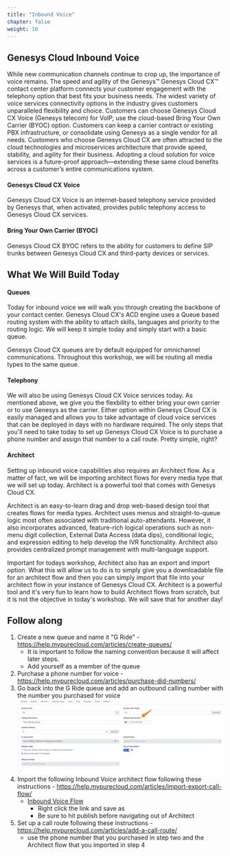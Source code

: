 ```yaml
---
title: "Inbound Voice"
chapter: false
weight: 10
---
```


## Genesys Cloud Inbound Voice
While new communication channels continue to crop up, the importance of voice remains. The speed and agility of the Genesys™ Genesys Cloud CX™ contact center platform connects your customer engagement with the telephony option that best fits your business needs. The widest variety of voice services connectivity options in the industry gives customers unparalleled flexibility and choice. Customers can choose Genesys Cloud CX Voice (Genesys telecom) for VoIP, use the cloud-based Bring Your Own Carrier (BYOC) option. Customers can keep a carrier contract or existing PBX infrastructure, or consolidate using Genesys as a single vendor for all needs. Customers who choose Genesys Cloud CX are often attracted to the cloud technologies and microservices architecture that provide speed, stability, and agility for their business. Adopting a cloud solution for voice services is a future-proof approach—extending these same cloud benefits across a customer’s entire communications system.

#### Genesys Cloud CX Voice
Genesys Cloud CX Voice is an internet-based telephony service provided by Genesys that, when activated, provides public telephony access to Genesys Cloud CX services.

#### Bring Your Own Carrier (BYOC)
Genesys Cloud CX BYOC refers to the ability for customers to define SIP trunks between Genesys Cloud CX and third-party devices or services.

## What We Will Build Today
#### Queues

Today for inbound voice we will walk you through creating the backbone of your contact center. Genesys Cloud CX's ACD engine uses a Queue based routing system with the ability to attach skills, languages and priority to the routing logic. We will keep it simple today and simply start with a basic queue. 

Genesys Cloud CX queues are by default equipped for omnichannel communications. Throughout this workshop, we will be routing all media types to the same queue. 

#### Telephony

We will also be using Genesys Cloud CX Voice services today. As mentioned above, we give you the flexbility to either bring your own carrier or to use Genesys as the carrier. Either option within Genesys Cloud CX is easily managed and allows you to take advantage of cloud voice services that can be deployed in days with no hardware required. The only steps that you'll need to take today to set up Genesys Cloud CX Voice is to purchase a phone number and assign that number to a call route. Pretty simple, right?

#### Architect

Setting up inbound voice capabilities also requires an Architect flow. As a matter of fact, we will be importing architect flows for every media type that we will set up today. Architect is a powerful tool that comes with Genesys Cloud CX. 

Architect is an easy-to-learn drag and drop web-based design tool that creates flows for media types. Architect uses menus and straight-to-queue logic most often associated with traditional auto-attendants. However, it also incorporates advanced, feature-rich logical operations such as non-menu digit collection, External Data Access (data dips), conditional logic, and expression editing to help develop the IVR functionality. Architect also provides centralized prompt management with multi-language support.

Important for todays workshop, Architect also has an export and import option. What this will allow us to do is to simply give you a downloadable file for an architect flow and then you can simply import that file into your architect flow in your instance of Genesys Cloud CX. Architect is a powerful tool and it's very fun to learn how to build Architect flows from scratch, but it is not the objective in today's workshop. We will save that for another day!

## Follow along

 1. Create a new queue and name it "G Ride" - https://help.mypurecloud.com/articles/create-queues/
    - It is important to follow the naming convention because it will affect later steps.
    - Add yourself as a member of the queue
2. Purchase a phone number for voice - https://help.mypurecloud.com/articles/purchase-did-numbers/
3. Go back into the G Ride queue and add an outbound calling number with the number you purchased for voice
![Queue Set Calling Party Number](/images/QueueSetCallingParty.jpg)
4. Import the following Inbound Voice architect flow following these instructions - https://help.mypurecloud.com/articles/import-export-call-flow/
    -  [Inbound Voice Flow](../../imports/GRide100InboundVoice_v1-0.i3InboundFlow)
        - Right click the link and save as
        - Be sure to hit publish before navigating out of Architect
5. Set up a call route following these instructions - https://help.mypurecloud.com/articles/add-a-call-route/
    - use the phone number that you purchased in step two and the Architect flow that you imported in step 4